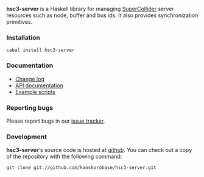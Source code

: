 **hsc3-server** is a Haskell library for managing [SuperCollider](http://supercollider.sourceforge.net) server resources such as node, buffer and bus ids. It also provides synchronization primitives.

### Installation

    cabal install hsc3-server

### Documentation

* [Change log](https://github.com/kaoskorobase/hsc3-server/blob/master/ChangeLog.md)
* [API documentation](http://hackage.haskell.org/package/hsc3-server)
* [Example scripts](https://github.com/kaoskorobase/hsc3-server/tree/master/examples)

### Reporting bugs

Please report bugs in our [issue tracker](https://github.com/kaoskorobase/hsc3-server/issues).

### Development

**hsc3-server**'s source code is hosted at [github](https://github.com/kaoskorobase/hsc3-server). You can check out a copy of the repository with the following command:

    git clone git://github.com/kaoskorobase/hsc3-server.git
